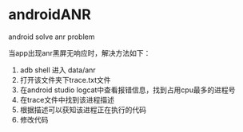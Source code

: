# androidANR
android solve anr problem

当app出现anr黑屏无响应时，解决方法如下：

1. adb shell 进入 data/anr
2. 打开该文件夹下trace.txt文件
3. 在android studio logcat中查看报错信息，找到占用cpu最多的进程号
4. 在trace文件中找到该进程描述
5. 根据描述可以获知该进程正在执行的代码
6. 修改代码
